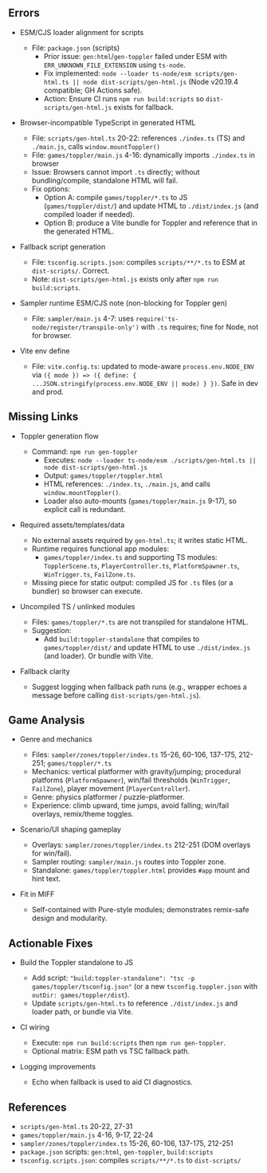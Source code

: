 ## Errors

- ESM/CJS loader alignment for scripts
  - File: `package.json` (scripts)
    - Prior issue: `gen:html`/`gen-toppler` failed under ESM with `ERR_UNKNOWN_FILE_EXTENSION` using `ts-node`.
    - Fix implemented: `node --loader ts-node/esm scripts/gen-html.ts || node dist-scripts/gen-html.js` (Node v20.19.4 compatible; GH Actions safe).
    - Action: Ensure CI runs `npm run build:scripts` so `dist-scripts/gen-html.js` exists for fallback.

- Browser-incompatible TypeScript in generated HTML
  - File: `scripts/gen-html.ts` 20-22: references `./index.ts` (TS) and `./main.js`, calls `window.mountToppler()`
  - File: `games/toppler/main.js` 4-16: dynamically imports `./index.ts` in browser
  - Issue: Browsers cannot import `.ts` directly; without bundling/compile, standalone HTML will fail.
  - Fix options:
    - Option A: compile `games/toppler/*.ts` to JS (`games/toppler/dist/`) and update HTML to `./dist/index.js` (and compiled loader if needed).
    - Option B: produce a Vite bundle for Toppler and reference that in the generated HTML.

- Fallback script generation
  - File: `tsconfig.scripts.json`: compiles `scripts/**/*.ts` to ESM at `dist-scripts/`. Correct.
  - Note: `dist-scripts/gen-html.js` exists only after `npm run build:scripts`.

- Sampler runtime ESM/CJS note (non-blocking for Toppler gen)
  - File: `sampler/main.js` 4-7: uses `require('ts-node/register/transpile-only')` with `.ts` requires; fine for Node, not for browser.

- Vite env define
  - File: `vite.config.ts`: updated to mode-aware `process.env.NODE_ENV` via `({ mode }) => ({ define: { ...JSON.stringify(process.env.NODE_ENV || mode) } })`. Safe in dev and prod.

## Missing Links

- Toppler generation flow
  - Command: `npm run gen-toppler`
    - Executes: `node --loader ts-node/esm ./scripts/gen-html.ts || node dist-scripts/gen-html.js`
    - Output: `games/toppler/toppler.html`
    - HTML references: `./index.ts`, `./main.js`, and calls `window.mountToppler()`.
    - Loader also auto-mounts (`games/toppler/main.js` 9-17), so explicit call is redundant.

- Required assets/templates/data
  - No external assets required by `gen-html.ts`; it writes static HTML.
  - Runtime requires functional app modules:
    - `games/toppler/index.ts` and supporting TS modules: `TopplerScene.ts`, `PlayerController.ts`, `PlatformSpawner.ts`, `WinTrigger.ts`, `FailZone.ts`.
  - Missing piece for static output: compiled JS for `.ts` files (or a bundler) so browser can execute.

- Uncompiled TS / unlinked modules
  - Files: `games/toppler/*.ts` are not transpiled for standalone HTML.
  - Suggestion:
    - Add `build:toppler-standalone` that compiles to `games/toppler/dist/` and update HTML to use `./dist/index.js` (and loader). Or bundle with Vite.

- Fallback clarity
  - Suggest logging when fallback path runs (e.g., wrapper echoes a message before calling `dist-scripts/gen-html.js`).

## Game Analysis

- Genre and mechanics
  - Files: `sampler/zones/toppler/index.ts` 15-26, 60-106, 137-175, 212-251; `games/toppler/*.ts`
  - Mechanics: vertical platformer with gravity/jumping; procedural platforms (`PlatformSpawner`), win/fail thresholds (`WinTrigger`, `FailZone`), player movement (`PlayerController`).
  - Genre: physics platformer / puzzle-platformer.
  - Experience: climb upward, time jumps, avoid falling; win/fail overlays, remix/theme toggles.

- Scenario/UI shaping gameplay
  - Overlays: `sampler/zones/toppler/index.ts` 212-251 (DOM overlays for win/fail).
  - Sampler routing: `sampler/main.js` routes into Toppler zone.
  - Standalone: `games/toppler/toppler.html` provides `#app` mount and hint text.

- Fit in MIFF
  - Self-contained with Pure-style modules; demonstrates remix-safe design and modularity.

## Actionable Fixes

- Build the Toppler standalone to JS
  - Add script: `"build:toppler-standalone": "tsc -p games/toppler/tsconfig.json"` (or a new `tsconfig.toppler.json` with `outDir: games/toppler/dist`).
  - Update `scripts/gen-html.ts` to reference `./dist/index.js` and loader path, or bundle via Vite.

- CI wiring
  - Execute: `npm run build:scripts` then `npm run gen-toppler`.
  - Optional matrix: ESM path vs TSC fallback path.

- Logging improvements
  - Echo when fallback is used to aid CI diagnostics.

## References

- `scripts/gen-html.ts` 20-22, 27-31
- `games/toppler/main.js` 4-16, 9-17, 22-24
- `sampler/zones/toppler/index.ts` 15-26, 60-106, 137-175, 212-251
- `package.json` scripts: `gen:html`, `gen-toppler`, `build:scripts`
- `tsconfig.scripts.json`: compiles `scripts/**/*.ts` to `dist-scripts/`
